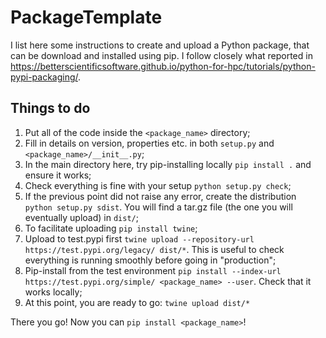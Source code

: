 # PackageTemplate

I list here some instructions to create and upload a Python package, that can be download and installed using pip. I follow closely what reported in https://betterscientificsoftware.github.io/python-for-hpc/tutorials/python-pypi-packaging/. 

## Things to do

1. Put all of the code inside the `<package_name>` directory; 
2. Fill in details on version, properties etc. in both `setup.py` and `<package_name>/__init__.py`;
3. In the main directory here, try pip-installing locally `pip install .` and ensure it works;
4. Check everything is fine with your setup `python setup.py check`;
5. If the previous point did not raise any error, create the distribution `python setup.py sdist`. You will find a tar.gz file (the one you will eventually upload) in `dist/`;
6. To facilitate uploading `pip install twine`; 
7. Upload to test.pypi first `twine upload --repository-url https://test.pypi.org/legacy/ dist/*`. This is useful to check everything is running smoothly before going in "production"; 
8. Pip-install from the test environment `pip install --index-url https://test.pypi.org/simple/ <package_name> --user`. Check that it works locally; 
9. At this point, you are ready to go: `twine upload dist/*`

There you go! Now you can `pip install <package_name>`!